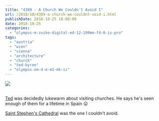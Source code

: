 ```yaml
---
title: "4389 - A Church We Couldn't Avoid I"
url: /2018/10/4389-a-church-we-couldnt-void-i.html
publishDate: 2018-10-25 18:00:00
date: 2018-10-25
categories: 
  - "olympus-m-zuiko-digital-ed-12-100mm-f4-0-is-pro"
tags: 
  - "austria"
  - "wien"
  - "vienna"
  - "architecture"
  - "church"
  - "ted-byrne"
  - "olympus-om-d-e-m1-mk-ii"
---
```

<div class="container">
<div class="center"><a target="_blank" href="https://d25zfm9zpd7gm5.cloudfront.net/1200x1200/2017/20170802_165450_lr.jpg"><img class="webfeedsFeaturedVisual" src="https://d25zfm9zpd7gm5.cloudfront.net/0600x0600/2017/20170802_165450_lr.jpg" /></a></div>
</div>
<br />

[Ted](https://imagefiction.blogspot.com/) was decidedly lukewarm
about visiting churches. He says he's seen enough of them for a
lifetime in Spain :stuck_out_tongue:

[Saint Stephen's
Cathedral](https://en.wikipedia.org/wiki/St._Stephen's_Cathedral,_Vienna)
was the one I couldn't avoid.